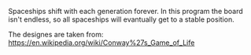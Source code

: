Spaceships shift with each generation forever. In this program the board isn't endless, so all spaceships will evantually get to a stable position.

The designes are taken from:
https://en.wikipedia.org/wiki/Conway%27s_Game_of_Life